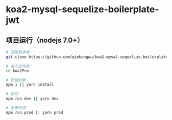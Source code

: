 # koa2-mysql-sequelize-boilerplate-jwt

## 项目运行（nodejs 7.0+）
``` bash
# 克隆到本地
git clone https://github.com/qinkangwu/koa2-mysql-sequelize-boilerplate.git koa2Pro

# 进入文件夹
cd koa2Pro

# 安装依赖
npm i || yarn install

# 启动
npm run dev || yarn dev

# 发布环境
npm run prod || yarn prod
```
